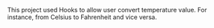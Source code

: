 This project used Hooks to allow user convert temperature value. For instance, from Celsius to Fahrenheit and vice versa.
